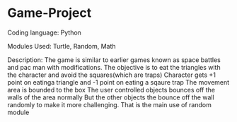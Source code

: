 # Game-Project
Coding language: Python

Modules Used: Turtle, Random, Math
 
Description:
The game is similar to earlier games known as space battles and pac man with modifications. The objective is to eat the triangles with the character and avoid the squares(which are traps)
Character gets +1 point on eatinga triangle and -1 point on eating a sqaure trap
The movement area is bounded to the box 
The user controlled objects bounces off the walls of the area normally 
But the other objects the bounce off the wall randomly to make it more challenging. That is the main use of random module

